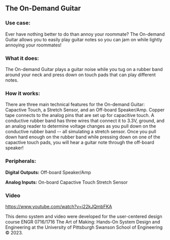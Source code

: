 ## The On-Demand Guitar

### Use case: 
Ever have nothing better to do than annoy your roommate? The On-demand Guitar allows you to easily play guitar notes so you can jam on while lightly annoying your roommates!

### What it does: 
The On-demand Guitar plays a guitar noise while you tug on a rubber band around your neck and press down on touch pads that can play different notes.

### How it works:
There are three main technical features for the On-demand Guitar: Capactive Touch, a Stretch Sensor, and an Off-board Speaker/Amp. Copper tape connects to the analog pins that are set up for capacitive touch. A conductive rubber band has three wires that connect it to 3.3V, ground, and an analog reader to determine voltage changes as you pull down on the conductive rubber band -- all simulating a stretch sensor. Once you pull down hard enough on the rubber band while pressing down on one of the capactive touch pads, you will hear a guitar note through the off-board speaker!

### Peripherals:
**Digital Outputs:** 
Off-board Speaker/Amp

**Analog Inputs:** 
On-board Capactive Touch Stretch Sensor
 
### Video
https://www.youtube.com/watch?v=i22kJQmbFKA 

This demo system and video were developed for the user-centered design course ENGR 0716/1716 The Art of Making: Hands-On System Design and Engineering at the University of Pittsburgh Swanson School of Engineering © 2023.
